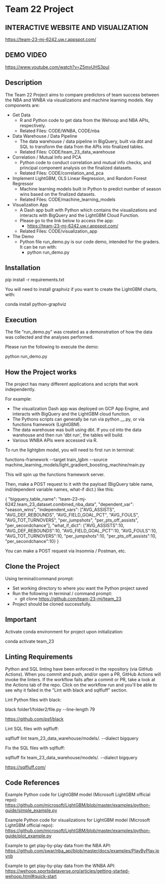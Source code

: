 # Team 22 Project

## INTERACTIVE WEBSITE AND VISUALIZATION

https://team-23-mj-6242.uw.r.appspot.com/

## DEMO VIDEO

https://www.youtube.com/watch?v=Z5mvUHS3puI

## Description

The Team 22 Project aims to compare predictors of team success between the NBA and WNBA via visualizations and machine learning models.
Key components are:
- Get Data
  - R and Python code to get data from the Wehoop and NBA APIs, respectively.
  - Related Files: CODE/WNBA, CODE/nba
- Data Warehouse / Data Pipeline
  - The data warehouse / data pipeline in BigQuery, built via dbt and SQL to transform the data from the APIs into finalized tables.
  - Related Files: CODE/team_23_data_warehouse 
- Correlation / Mutual Info and PCA
  - Python code to conduct correlation and mutual info checks, and principal component analysis on the finalized datasets.
  - Related Files: CODE/correlation_and_pca
- Implement LightGBM, OLS Linear Regression, and Random Forest Regressor
  - Machine learning models built in Python to predict number of season wins based on the finalized datasets.
  - Related Files: CODE/machine_learning_models
- Visualization App
  - A Dash app built with Python which contains the visualizations and interacts with BigQuery and the LightGBM Cloud Function.
  - Please go to the link below to access the app:
    - https://team-23-mj-6242.uw.r.appspot.com/
  - Related Files: CODE/visualization_app
- The Demo
  - Python file run_demo.py is our code demo, intended for the graders. It can be run with:
    - python run_demo.py

## Installation

pip install -r requirements.txt

You will need to install graphviz if you want to create the LightGBM charts, with:

conda install python-graphviz

## Execution

The file "run_demo.py" was created as a demonstration of how the data was collected and the analyses performed.

Please run the following to execute the demo:

python run_demo.py

## How the Project works

The project has many different applications and scripts that work independently. 

For example:
- The visualization Dash app was deployed on GCP App Engine, and interacts with BigQuery and the LightGBM cloud function. 
- The Pythons scripts can generally be run via python __.py, or via functions framework (LightGBM).
- The data warehouse was built using dbt. If you cd into the data warehouse and then run 'dbt run', the tables will build.
- Various WNBA APIs were accessed via R.

To run the lightgbm model, you will need to first run in terminal:

functions-framework --target train_lgbm --source machine_learning_models/light_gradient_boosting_machine/main.py

This will spin up the functions framework server.

Then, make a POST request to it with the payload (BigQuery table name, ind/dependent variable names, what-if dict.) like this:

{
  "bigquery_table_name": "team-23-mj-6242.team_23_dataset.combined_nba_data",
  "dependent_var": "season_wins",
  "independent_vars": ["AVG_ASSISTS", "AVG_DEF_REBOUNDS", "AVG_FIELD_GOAL_PCT", 
"AVG_FOULS", "AVG_TOT_TURNOVERS", "per_jumpshots", "per_pts_off_assists", "per_secondchance"],
  "what_if_dict": {"AVG_ASSISTS":10, "AVG_DEF_REBOUNDS":10, "AVG_FIELD_GOAL_PCT":10, 
"AVG_FOULS":10, "AVG_TOT_TURNOVERS":10, "per_jumpshots":10, "per_pts_off_assists":10, "per_secondchance":10}
}

You can make a POST request via Insomnia / Postman, etc.

## Clone the Project

Using terminal/command prompt:
- Set working directory to where you want the Python project saved
- Run the following in terminal / command prompt:
  - git clone https://github.com/team-23-mj/team_23
- Project should be cloned successfully.

## Important
Activate conda environment for project upon initialization:

conda activate team_23

## Linting Requirements
Python and SQL linting have been enforced in the repository (via GitHub Actions).
When you commit and push, and/or open a PR, GitHub Actions will invoke the linters.
If the workflow fails after a commit or PR, take a look at the Actions tab of the repo.
Click on the workflow run and you'll be able to see why it failed in the "Lint with black and sqlfluff" section.

Lint Python files with black:

black folder1/folder2/file.py --line-length 79

https://github.com/psf/black

Lint SQL files with sqlfluff:

sqlfluff lint team_23_data_warehouse/models/. --dialect bigquery

Fix the SQL files with sqlfluff:

sqlfluff fix team_23_data_warehouse/models/. --dialect bigquery

https://sqlfluff.com/

## Code References

Example Python code for LightGBM model (Microsoft LightGBM official repo): 
https://github.com/microsoft/LightGBM/blob/master/examples/python-guide/simple_example.py

Example Python code for visualizations for LightGBM model (Microsoft LightGBM official repo):
https://github.com/microsoft/LightGBM/blob/master/examples/python-guide/plot_example.py

Example to get play-by-play data from the NBA API: 
https://github.com/swar/nba_api/blob/master/docs/examples/PlayByPlay.ipynb

Example to get play-by-play data from the WNBA API: 
https://wehoop.sportsdataverse.org/articles/getting-started-wehoop.html#quick-start
